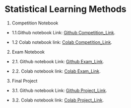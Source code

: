 # Statistical Learning Methods

1. Competition Notebook
* 1.1.Github notebook Link: 
[Github Competition_Link](https://github.com/erickunix/slm/blob/main/lobo_hotels_prediction.ipynb).

* 1.2 Colab notebook link: 
[Colab Competition_Link](https://colab.research.google.com/drive/1_nPhfAmVUCPKa-2JOwIefWkjX9RweG8C?usp=sharing).

2. Exam Notebook

* 2.1. Github notebook Link: 
[Github Exam_Link](https://github.com/erickunix/slm/blob/main/exam_Erick_Moreno.ipynb).

* 2.2. Colab notebook link: 
[Colab Exam_Link](https://colab.research.google.com/drive/1lPLrK9xhHe_tX5ZrHH450ZKDBZ7gstkY?usp=sharing).

3. Final Project 

* 3.1. Github notebook Link: 
[Github Project_Link](https://erickunix.github.io/slm/).

* 3.2. Colab notebook link: 
[Colab Project_Link](https://erickunix.github.io/slm/).

